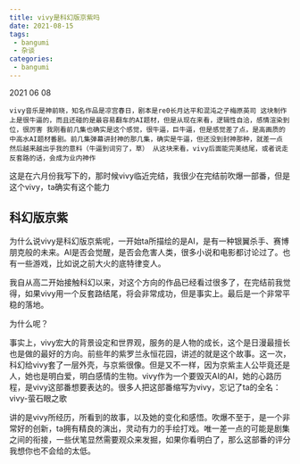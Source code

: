 ```yaml
---
title: vivy是科幻版京紫吗
date: 2021-08-15
tags:
 - bangumi
 - 杂谈
categories:
 - bangumi
---
```


2021 06 08

```
vivy音乐是神前晓，知名作品是凉宫春日，剧本是re0长月达平和混沌之子梅原英司 这块制作上是很牛逼的，而且还碰的是最容易翻车的AI题材，但是从现在来看，逻辑性自洽，感情渲染到位，很厉害 我刚看前几集也确实是这个感觉，很牛逼，巨牛逼，但是感觉差了点，是高画质的中高水AI题材番剧。前几集弹幕讲封神的那几集，确实是牛逼，但还没到封神那种，就差一点 然后越来越出乎我的意料（牛逼到词穷了，草） 从这块来看，vivy后面能完美结尾，或者说走反套路的话，会成为业内神作
```

这是在六月份我写下的，那时候vivy临近完结，我很少在完结前吹爆一部番，但是这个vivy，ta确实有这个能力

## 科幻版京紫

为什么说vivy是科幻版京紫呢，一开始ta所描绘的是AI，是有一种银翼杀手、赛博朋克般的未来。AI是否会觉醒，是否会危害人类，很多小说和电影都讨论过了。也有一些游戏，比如说之前大火的底特律变人。

我自从高二开始接触科幻以来，对这个方向的作品已经看过很多了，在完结前我觉得，如果vivy用一个反套路结尾，将会非常成功，但是事实上。最后是一个非常平稳的落地。

为什么呢？

事实上，vivy宏大的背景设定和世界观，服务的是人物的成长，这个是日漫最擅长也是做的最好的方向。前些年的紫罗兰永恒花园，讲述的就是这个故事。这一次，科幻给vivy套了一层外壳，与京紫很像。但是又不一样，因为京紫主人公毕竟还是人，她也是明白爱，明白感情的生物。vivy作为一个要毁灭AI的AI，她的心路历程，是vivy这部番想要表达的。很多人把这部番缩写为vivy，忘记了ta的全名：vivy-萤石眼之歌

讲的是vivy所经历，所看到的故事，以及她的变化和感悟。吹爆不至于，是一个非常好的创新，ta拥有精良的演出，灵动有力的手绘打戏。唯一差一点的可能是剧集之间的衔接，一些伏笔显然需要观众来发掘，如果你看明白了，那么这部番的评分我想你也不会给的太低。

